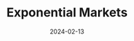 ---  
layout: startup_page  
title: "Exponential Markets"  
id: "exponentialmarkets.com"  
permalink: "/exponentialmarketsexponentialmarkets.com02132024/"  
website: "https://www.exponentialmarkets.com/"  
funding_round: "Seed"  
funding_amount: "$10M"  
investors: "Citi, MaC Venture Capital, Autotech Ventures, Avanta Ventures"  
about: "Exponential Markets creates next-generation financial instruments offering enhanced financial protection for various asset classes. Their products, like the Exponential Used Vehicle Index, provide hedging capabilities against adverse price movements using derivatives settled against Exponential-powered indices. This addresses the lack of risk-management tools in underserved markets."  
markets: "Fintech, Financial Services, Risk Management"  
hq: "New York, New York, United States"  
founded_year: "2021"  
linkedin: "https://www.linkedin.com/company/exponential-markets"  
twitter: ""  
instagram: ""  
facebook: ""  
crunchbase: "https://www.crunchbase.com/organization/exponential-markets"  
pitchbook: "https://pitchbook.com/profiles/company/509299-84"  

date_display: "13-Feb-2024"  
date: "2024-02-13"

# SEO Optimization  
meta_title: "Exponential Markets - Seed Funding ($10M)"  
meta_description: "Exponential Markets, Exponential Markets creates next-generation financial instruments offering enhanced financial protection for various asset classes. Their products, li..."  
meta_keywords: "Exponential Markets, Fintech, Financial Services, Risk Management, Seed funding"  
canonical_url: "https://startup.projectstartups.com/exponentialmarketsexponentialmarkets.com02132024/"  
---
